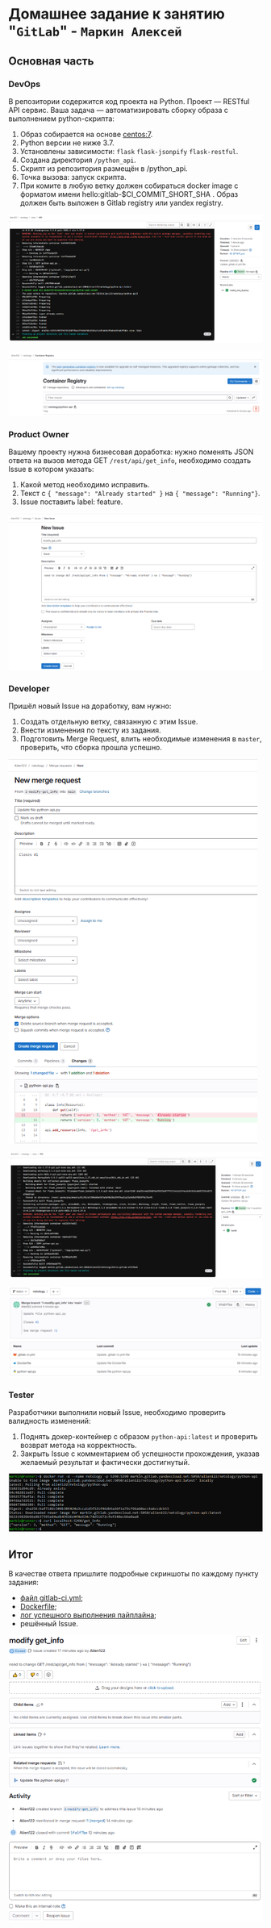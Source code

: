 # Домашнее задание к занятию "`GitLab`" - `Маркин Алексей`

## Основная часть

### DevOps

В репозитории содержится код проекта на Python. Проект — RESTful API сервис. Ваша задача — автоматизировать сборку образа с выполнением python-скрипта:

1. Образ собирается на основе [centos:7](https://hub.docker.com/_/centos?tab=tags&page=1&ordering=last_updated).
2. Python версии не ниже 3.7.
3. Установлены зависимости: `flask` `flask-jsonpify` `flask-restful`.
4. Создана директория `/python_api`.
5. Скрипт из репозитория размещён в /python_api.
6. Точка вызова: запуск скрипта.
7. При комите в любую ветку должен собираться docker image с форматом имени hello:gitlab-$CI_COMMIT_SHORT_SHA . Образ должен быть выложен в Gitlab registry или yandex registry. 

![2](https://github.com/Markin-AI/ci-06/blob/main/img/2.png)

![1](https://github.com/Markin-AI/ci-06/blob/main/img/1.png)

### Product Owner

Вашему проекту нужна бизнесовая доработка: нужно поменять JSON ответа на вызов метода GET `/rest/api/get_info`, необходимо создать Issue в котором указать:

1. Какой метод необходимо исправить.
2. Текст с `{ "message": "Already started" }` на `{ "message": "Running"}`.
3. Issue поставить label: feature.

![3](https://github.com/Markin-AI/ci-06/blob/main/img/3.png)

### Developer

Пришёл новый Issue на доработку, вам нужно:

1. Создать отдельную ветку, связанную с этим Issue.
2. Внести изменения по тексту из задания.
3. Подготовить Merge Request, влить необходимые изменения в `master`, проверить, что сборка прошла успешно.

![4](https://github.com/Markin-AI/ci-06/blob/main/img/4.png)

![5](https://github.com/Markin-AI/ci-06/blob/main/img/5.png)

![6](https://github.com/Markin-AI/ci-06/blob/main/img/6.png)

### Tester

Разработчики выполнили новый Issue, необходимо проверить валидность изменений:

1. Поднять докер-контейнер с образом `python-api:latest` и проверить возврат метода на корректность.
2. Закрыть Issue с комментарием об успешности прохождения, указав желаемый результат и фактически достигнутый.

![7](https://github.com/Markin-AI/ci-06/blob/main/img/7.png)

## Итог

В качестве ответа пришлите подробные скриншоты по каждому пункту задания:

- [файл gitlab-ci.yml](https://github.com/Markin-AI/ci-06/blob/main/.gitlab-ci.yml);
- [Dockerfile](https://github.com/Markin-AI/ci-06/blob/main/Dockerfile); 
- [лог успешного выполнения пайплайна](https://github.com/Markin-AI/ci-06/blob/main/log.raw);
- решённый Issue.

![8](https://github.com/Markin-AI/ci-06/blob/main/img/8.png)